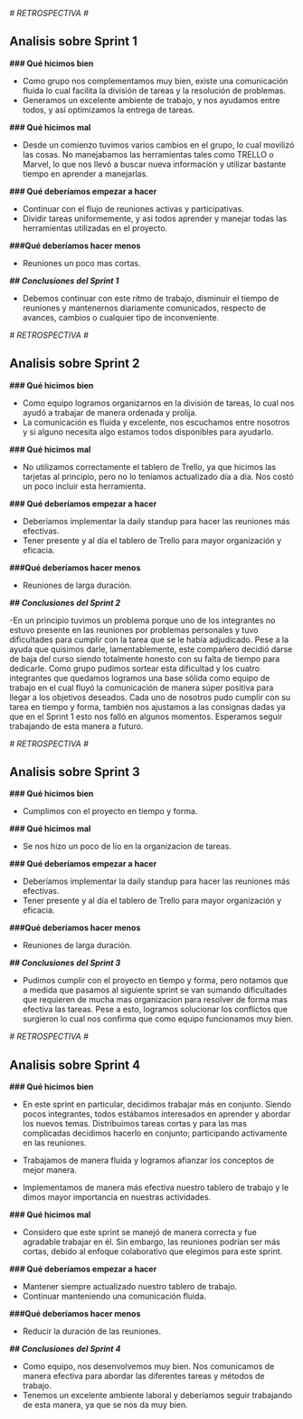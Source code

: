 *# RETROSPECTIVA #*

## Analisis sobre Sprint 1

**### Qué hicimos bien**

- Como grupo nos complementamos muy bien, existe una comunicación fluida lo cual facilita la división de tareas y la resolución de problemas.
- Generamos un excelente ambiente de trabajo, y nos ayudamos entre todos, y así optimizamos la entrega de tareas.

**### Qué hicimos mal**

- Desde un comienzo tuvimos varios cambios en el grupo, lo cual movilizó las cosas. No manejabamos las herramientas tales como TRELLO o Marvel, lo que nos llevó a buscar nueva información y utilizar bastante tiempo en aprender a manejarlas.

**### Qué deberíamos empezar a hacer**

- Continuar con el flujo de reuniones activas y participativas. 
- Dividir tareas uniformemente, y asi todos aprender y manejar todas las herramientas utilizadas en el proyecto.

**###Qué deberíamos hacer menos**

- Reuniones un poco mas cortas.

***## Conclusiones del Sprint 1***

- Debemos continuar con este ritmo de trabajo, disminuir el tiempo de reuniones y mantenernos diariamente comunicados, respecto de avances, cambios o cualquier tipo de inconveniente.




*# RETROSPECTIVA #*

## Analisis sobre Sprint 2

**### Qué hicimos bien**

- Como equipo logramos organizarnos en la división de tareas, lo cual nos ayudó a trabajar de manera ordenada y prolija.
- La comunicación es fluida y excelente, nos escuchamos entre nosotros y si alguno necesita algo estamos todos disponibles para ayudarlo.

**### Qué hicimos mal**

- No utilizamos correctamente el tablero de Trello, ya que hicimos las tarjetas al principio, pero no lo teníamos actualizado día a día. Nos costó un poco incluir esta herramienta.

**### Qué deberíamos empezar a hacer**

- Deberíamos implementar la daily standup para hacer las reuniones más efectivas. 
- Tener presente y al día el tablero de Trello para mayor organización y eficacia.

**###Qué deberíamos hacer menos**

- Reuniones de larga duración.

***## Conclusiones del Sprint 2***

-En un principio tuvimos un problema porque uno de los integrantes no estuvo presente en las reuniones por problemas personales y tuvo dificultades para cumplir con la tarea que se le había adjudicado. Pese a la ayuda que quisimos darle, lamentablemente, este compañero decidió darse de baja del curso siendo totalmente honesto con su falta de tiempo para dedicarle. Como grupo pudimos sortear esta dificultad y los cuatro integrantes que quedamos logramos una base sólida como equipo de trabajo en el cual fluyó la comunicación de manera súper positiva para llegar a los objetivos deseados. Cada uno de nosotros pudo cumplir con su tarea en tiempo y forma, también nos ajustamos a las consignas dadas ya que en el Sprint 1 esto nos falló en algunos momentos. Esperamos seguir trabajando de esta manera a futuro. 




*# RETROSPECTIVA #*

## Analisis sobre Sprint 3

**### Qué hicimos bien**

- Cumplimos con el proyecto en tiempo y forma.

**### Qué hicimos mal**

- Se nos hizo un poco de lío en la organizacion de tareas.

**### Qué deberíamos empezar a hacer**

- Deberíamos implementar la daily standup para hacer las reuniones más efectivas. 
- Tener presente y al día el tablero de Trello para mayor organización y eficacia.

**###Qué deberíamos hacer menos**

- Reuniones de larga duración.

***## Conclusiones del Sprint 3***

- Pudimos cumplir con el proyecto en tiempo y forma, pero notamos que a medida que pasamos al siguiente sprint se van sumando dificultades que requieren de mucha mas organizacion para resolver de forma mas efectiva las tareas. Pese a esto, logramos solucionar los conflictos que surgieron lo cual nos confirma que como equipo funcionamos muy bien.



*# RETROSPECTIVA #*

## Analisis sobre Sprint 4

**### Qué hicimos bien**

- En este sprint en particular, decidimos trabajar más en conjunto. Siendo pocos integrantes, todos estábamos interesados en aprender y abordar los nuevos temas. Distribuimos tareas cortas y para las mas complicadas decidimos hacerlo en conjunto; participando activamente en las reuniones.

- Trabajamos de manera fluida y logramos afianzar los conceptos de mejor manera.
- Implementamos de manera más efectiva nuestro tablero de trabajo y le dimos mayor importancia en nuestras actividades.

**### Qué hicimos mal**

- Considero que este sprint se manejó de manera correcta y fue agradable trabajar en él. Sin embargo, las reuniones podrían ser más cortas, debido al enfoque colaborativo que elegimos para este sprint.

**### Qué deberíamos empezar a hacer**

- Mantener siempre actualizado nuestro tablero de trabajo.
- Continuar manteniendo una comunicación fluida.

**###Qué deberíamos hacer menos**

-  Reducir la duración de las reuniones.

***## Conclusiones del Sprint 4***

- Como equipo, nos desenvolvemos muy bien. Nos comunicamos de manera efectiva para abordar las diferentes tareas y métodos de trabajo.
- Tenemos un excelente ambiente laboral y deberíamos seguir trabajando de esta manera, ya que se nos da muy bien.

